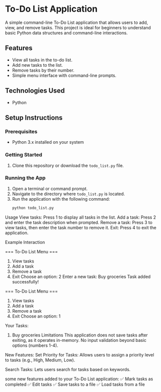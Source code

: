 # To-Do List Application

A simple command-line To-Do List application that allows users to add, view, and remove tasks. This project is ideal for beginners to understand basic Python data structures and command-line interactions.

## Features
- View all tasks in the to-do list.
- Add new tasks to the list.
- Remove tasks by their number.
- Simple menu interface with command-line prompts.

## Technologies Used
- Python

## Setup Instructions

### Prerequisites
- Python 3.x installed on your system

### Getting Started
1. Clone this repository or download the `todo_list.py` file.

### Running the App
1. Open a terminal or command prompt.
2. Navigate to the directory where `todo_list.py` is located.
3. Run the application with the following command:
   ```bash
   python todo_list.py


Usage
View tasks: Press 1 to display all tasks in the list.
Add a task: Press 2 and enter the task description when prompted.
Remove a task: Press 3 to view tasks, then enter the task number to remove it.
Exit: Press 4 to exit the application.

Example Interaction


=== To-Do List Menu ===
1. View tasks
2. Add a task
3. Remove a task
4. Exit
Choose an option: 2
Enter a new task: Buy groceries
Task added successfully!

=== To-Do List Menu ===
1. View tasks
2. Add a task
3. Remove a task
4. Exit
Choose an option: 1

Your Tasks:
1. Buy groceries
 Limitations
This application does not save tasks after exiting, as it operates in-memory.
No input validation beyond basic options (numbers 1-4).

New Features:
Set Priority for Tasks: Allows users to assign a priority level to tasks (e.g., High, Medium, Low).

Search Tasks: Lets users search for tasks based on keywords.



some new features added to your To-Do List application:
✅ Mark tasks as completed
✅ Edit tasks
✅ Save tasks to a file
✅ Load tasks from a file
